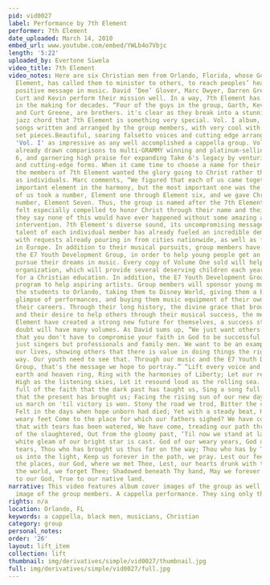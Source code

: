 ```yaml
---
pid: vid0027
label: Performance by 7th Element
performer: 7th Element
date_uploaded: March 14, 2010
embed_url: www.youtube.com/embed/YWLb4o7Vbjc
length: '5:22'
uploaded_by: Evertone Siwela
video_title: 7th Element
video_notes: Here are six Christian men from Orlando, Florida, whose God, the 7th
  Element, has called them to minister to others, to reach peoples’ hearts with a
  positive message in music. David ‘Dee’ Glover, Marc Dwyer, Darren Greene, Garth,
  Curt and Kevin perform their mission well. In a way, 7th Element has actually been
  in the making for decades. “Four of the guys in the group, Garth, Kevin, Darren
  and Curt Greene, are brothers. it's clear as they break into a stunning harmonic
  jazz chord that 7th Element is something very special. Vol. I album, has several
  songs written and arranged by the group members, with very cool with little spoken
  set pieces.Beautiful, soaring falsetto voices and cutting edge arrangements make
  'Vol. I' as impressive as any well accomplished a cappella group. Volume One, has
  already drawn comparisons to multi-GRAMMY winning and platinum-selling artist, Take
  6, and garnering high praise for expanding Take 6's legacy by venturing into new
  and cutting-edge forms. When it came time to choose a name for their new group,
  the members of 7th Element wanted the glory going to Christ rather than to themselves
  as individuals. Marc comments, “We figured that each of us came together to be an
  important element in the harmony, but the most important one was the Lord. So, each
  of us took a number, Element one through Element six, and we gave Christ his holy
  number, Element Seven. Thus, the group is named after the 7th Element.” Group members
  felt especially compelled to honor Christ through their name and their music because
  they say none of this would have ever happened without some amazing and timely divine
  intervention. 7th Element's diverse sound, its uncompromising message, and the astounding
  talent of each individual member has already fueled an incredible demand for appearances,
  with requests already pouring in from cities nationwide, as well as from three countries
  in Europe. In addition to their musical pursuits, group members have also set up
  the E7 Youth Development Group, in order to help young people get an education and
  pursue their dreams in music. Every copy of Volume One sold will help fund the non-profit
  organization, which will provide several deserving children each year with the money
  for a Christian education. In addition, the E7 Youth Development Group has a mentorship
  program to help aspiring artists. Group members will sponsor young musicians, flying
  the students to Orlando, taking them to Disney World, giving them a behind-the-scenes
  glimpse of performances, and buying them music equipment of their own to help advance
  their careers. Through their long history, the divine grace that brought them together,
  and their desire to help others through their musical success, the members of 7th
  Element have created a strong new future for themselves, a success story that no
  doubt will have many volumes. As David sums up, “We just want others to understand
  that you don't have to compromise your faith in God to be successful. We are not
  just singers but professionals and family men. We want to be an example through
  our lives, showing others that there is value in doing things the right way, God's
  way. Our youth need to see that. Through our music and the E7 Youth Development
  Group, that's the message we hope to portray.” “Lift every voice and sing, ‘Til
  earth and heaven ring, Ring with the harmonies of Liberty; Let our rejoicing rise
  High as the listening skies, Let it resound loud as the rolling sea. Sing a song
  full of the faith that the dark past has taught us, Sing a song full of the hope
  that the present has brought us; Facing the rising sun of our new day begun, Let
  us march on 'til victory is won. Stony the road we trod, Bitter the chast'ning rod,
  Felt in the days when hope unborn had died; Yet with a steady beat, Have not our
  weary feet Come to the place for which our fathers sighed? We have come over a way
  that with tears has been watered, We have come, treading our path through the blood
  of the slaughtered, Out from the gloomy past, ‘Til now we stand at last Where the
  white gleam of our bright star is cast. God of our weary years, God of our silent
  tears, Thou who has brought us thus far on the way; Thou who has by Thy might Led
  us into the light, Keep us forever in the path, we pray. Lest our feet stray from
  the places, our God, where we met Thee, Lest, our hearts drunk with the wine of
  the world, we forget Thee; Shadowed beneath Thy hand, May we forever stand, True
  to our God, True to our native land.
narrative: This video features album cover images of the group as well as a more recent
  image of the group members. A cappella performance. They sing only the first verse.
rights: n/a
location: Orlando, FL
keywords: a cappella, black men, musicians, Christian
category: group
personal_notes: 
order: '26'
layout: lift_item
collection: lift
thumbnail: img/derivatives/simple/vid0027/thumbnail.jpg
full: img/derivatives/simple/vid0027/full.jpg
---
```

